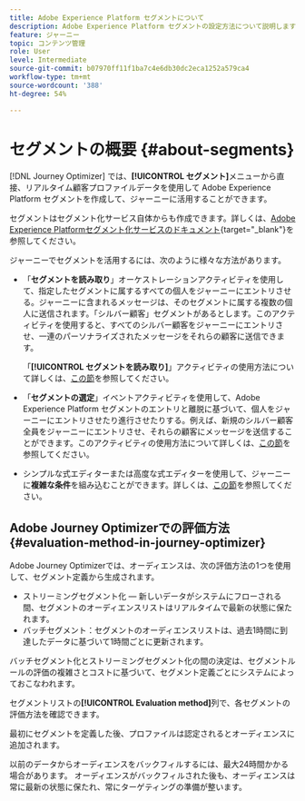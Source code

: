 ```yaml
---
title: Adobe Experience Platform セグメントについて
description: Adobe Experience Platform セグメントの設定方法について説明します
feature: ジャーニー
topic: コンテンツ管理
role: User
level: Intermediate
source-git-commit: b07970ff11f1ba7c4e6db30dc2eca1252a579ca4
workflow-type: tm+mt
source-wordcount: '388'
ht-degree: 54%

---
```


# セグメントの概要 {#about-segments}

[!DNL Journey Optimizer] では、**[!UICONTROL セグメント]**&#x200B;メニューから直接、リアルタイム顧客プロファイルデータを使用して Adobe Experience Platform セグメントを作成して、ジャーニーに活用することができます。

セグメントはセグメント化サービス自体からも作成できます。詳しくは、[Adobe Experience Platformセグメント化サービスのドキュメント](https://experienceleague.adobe.com/docs/experience-platform/segmentation/home.html?lang=ja){target=&quot;_blank&quot;}を参照してください。

ジャーニーでセグメントを活用するには、次のように様々な方法があります。

* 「**セグメントを読み取り**」オーケストレーションアクティビティを使用して、指定したセグメントに属するすべての個人をジャーニーにエントリさせる。ジャーニーに含まれるメッセージは、そのセグメントに属する複数の個人に送信されます。「シルバー顧客」セグメントがあるとします。このアクティビティを使用すると、すべてのシルバー顧客をジャーニーにエントリさせ、一連のパーソナライズされたメッセージをそれらの顧客に送信できます。

   「**[!UICONTROL セグメントを読み取り]**」アクティビティの使用方法について詳しくは、[この節](../building-journeys/read-segment.md#configuring-segment-trigger-activity)を参照してください。

* 「**セグメントの選定**」イベントアクティビティを使用して、Adobe Experience Platform セグメントのエントリと離脱に基づいて、個人をジャーニーにエントリさせたり進行させたりする。例えば、新規のシルバー顧客全員をジャーニーにエントリさせ、それらの顧客にメッセージを送信することができます。このアクティビティの使用方法について詳しくは、[この節](../building-journeys/segment-qualification-events.md)を参照してください。

* シンプルな式エディターまたは高度な式エディターを使用して、ジャーニーに&#x200B;**複雑な条件**&#x200B;を組み込むことができます。詳しくは、[この節](../building-journeys/condition-activity.md#using-a-segment)を参照してください。

## Adobe Journey Optimizerでの評価方法 {#evaluation-method-in-journey-optimizer}

Adobe Journey Optimizerでは、オーディエンスは、次の評価方法の1つを使用して、セグメント定義から生成されます。

* ストリーミングセグメント化 — 新しいデータがシステムにフローされる間、セグメントのオーディエンスリストはリアルタイムで最新の状態に保たれます。
* バッチセグメント：セグメントのオーディエンスリストは、過去1時間に到達したデータに基づいて1時間ごとに更新されます。

バッチセグメント化とストリーミングセグメント化の間の決定は、セグメントルールの評価の複雑さとコストに基づいて、セグメント定義ごとにシステムによっておこなわれます。

セグメントリストの&#x200B;**[!UICONTROL Evaluation method]**&#x200B;列で、各セグメントの評価方法を確認できます。

最初にセグメントを定義した後、プロファイルは認定されるとオーディエンスに追加されます。

以前のデータからオーディエンスをバックフィルするには、最大24時間かかる場合があります。 オーディエンスがバックフィルされた後も、オーディエンスは常に最新の状態に保たれ、常にターゲティングの準備が整います。
